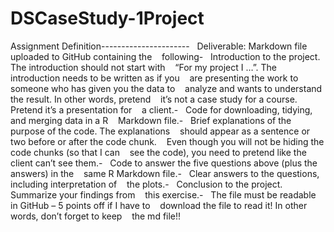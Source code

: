# DSCaseStudy-1Project

Assignment Definition----------------------   Deliverable: Markdown file uploaded to GitHub containing the    following-   Introduction to the project. The introduction should not start with    “For my project I …”. The introduction needs to be written as if you    are presenting the work to someone who has given you the data to    analyze and wants to understand the result. In other words, pretend    it’s not a case study for a course. Pretend it’s a presentation for    a client.-   Code for downloading, tidying, and merging data in a R    Markdown file.-   Brief explanations of the purpose of the code. The explanations    should appear as a sentence or two before or after the code chunk.    Even though you will not be hiding the code chunks (so that I can    see the code), you need to pretend like the client can’t see them.-   Code to answer the five questions above (plus the answers) in the    same R Markdown file.-   Clear answers to the questions, including interpretation of    the plots.-   Conclusion to the project. Summarize your findings from    this exercise.-   The file must be readable in GitHub – 5 points off if I have to    download the file to read it! In other words, don’t forget to keep    the md file!!
